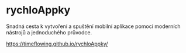 # rychloAppky
Snadná cesta k vytvoření a spuštění mobilní aplikace pomocí moderních nástrojů a jednoduchého průvodce.

https://timeflowing.github.io/rychloAppky/
